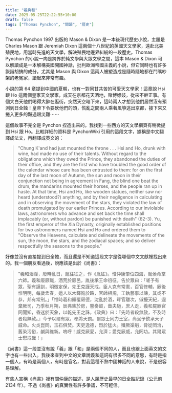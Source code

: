 ```yaml
---
title: "羲與和"
date: 2025-05-25T22:22:55+10:00
draft: false
tags: ["Thomas Pynchon", "閱讀", "歷史"]
---
```

Thomas Pynchon 1997 出版的 Mason & Dixon 是一本後現代歷史小說，主題是 Charles Mason 跟 Jeremiah Dixon 這兩個十八世紀的英國天文學家，遠赴北美殖民地，用當時先進的天文學，解決殖民地邊界糾紛的一段歷史。Thomas Pynchon 的小說一向是跨界於純文學與大眾文學之間，這本 Mason & Dixon 可以解讀成是一本解構美國開國神話，批判歐洲帝國主義的小說，但它同時也有許多詼諧胡搞的成分。尤其是 Mason 與 Dixon 這兩人被塑造成是隨時隨地都在鬥嘴吵架的老冤家，讀起來非常有趣。

小說的第 64 章提到中國的夏朝，也有一對同甘共苦的可愛天文學家！這章說 Hsi 跟 Ho 這兩個皇家天文學家，成天在京都花天酒地，賭博嫖妓，從來不幹正事。有個大白天他們喝得大醉在逛街，突然天空暗下來，這時兩人才想到他們居然沒有預測到日全蝕！皇帝下令要砍他們的頭，慌亂之間兩人乘著風箏逃出京都，接下來又捲入更多的豔遇跟災難⋯⋯

這個故事不完全是 Pynchon 捏造出來的。我找到一些西方的天文學網頁有稍微提到 Hsi 跟 Ho。比較詳細的資料是 PynchonWiki 引用的這段文字，據稱是中文翻譯成法文，再翻譯成英文的：

> "Chung K'and had just mounted the throne . . . Hsi and Ho, drunk with wine, had made no use of their talents. Without regard to the obligations which they owed the Prince, they abandoned the duties of their office, and they are the first who have troubled the good order of the calendar whose care has been entrusted to them: for on the first day of the last moon of Autumn, the sun and moon in their conjunction not being in agreement in Fang, the blind one beat the drum, the mandarins mounted their horses, and the people ran up in haste. At that time, Hsi and Ho, like wooden statues, neither saw nor heard (understood?) anything, and by their negligence in calculating and in observing the movement of the stars, they violated the law of death promulgated by our earlier Princes. According to our inviolable laws, astronomers who advance and set back the time shall implacably (or, without pardon) be punished with death" (62-3). Yu, the first emperor of the Xia Dynasty, originally established positions for two astronomers named Hsi and Ho and ordered them to "Observe the Heavens, calculate and delineate the movements of the sun, the moon, the stars, and the zodiacal spaces; and so deliver respectfully the seasons to the people."

好像並沒有直接提到日全蝕，而且還是不知道這段文字是從哪個中文文獻裡找出來的。我一個朋友看過後，說應該是出於《尚書》：

> "羲和湎淫，廢時亂日，胤往征之，作《胤征》。惟仲康肇位四海，胤侯命掌六師。羲和廢厥職，酒荒於厥邑，胤後承王命徂征。告於眾曰：「嗟予有眾，聖有謨訓，明徵定保，先王克謹天戒，臣人克有常憲，百官修輔，厥後惟明明，每歲孟春，遒人以木鐸徇於路，官師相規，工執藝事以諫，其或不恭，邦有常刑。」「惟時羲和顛覆厥德，沈亂於酒，畔官離次，俶擾天紀，遐棄厥司，乃季秋月朔，辰弗集於房，瞽奏鼓，嗇夫馳，庶人走，羲和屍厥官罔聞知，昏迷於天象，以乾先王之誅，《政典》曰：『先時者殺無赦，不及時者殺無赦。』今予以爾有眾，奉將天罰。爾眾士同力王室，尚弼予欽承天子威命。火炎崑岡，玉石俱焚。天吏逸德，烈於猛火。殲厥渠魁，脅從罔治，舊染污俗，鹹與維新。嗚呼！威克厥愛，允濟；愛克厥威，允罔功。其爾眾士懋戒哉！」

《尚書》這一段並沒有說「羲」跟「和」是兩個不同的人，而且也跟上面英文的文字也有一些出入。我後來查到中文的文章說羲和這詞有很多不同的意思，有時是指一個人，有時是兩個人，有時是官名，對我這種不熟中國神話的人來說，不是很容易理解。

有些人宣稱《尚書》裡有關仲康的描述，是人類歷史最早的日全蝕記錄（公元前 2134 年）。不過《尚書》的真實性有許多爭議，不可輕信。
